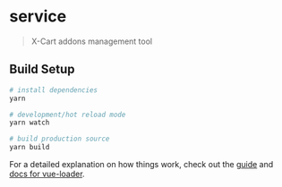 # service

> X-Cart addons management tool

## Build Setup

``` bash
# install dependencies
yarn

# development/hot reload mode
yarn watch

# build production source
yarn build
```

For a detailed explanation on how things work, check out the [guide](http://vuejs-templates.github.io/webpack/) and [docs for vue-loader](http://vuejs.github.io/vue-loader).
